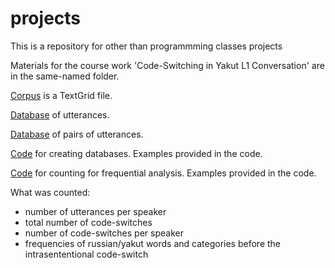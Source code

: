 # projects
This is a repository for other than programmming classes projects


Materials for the course work 'Code-Switching in Yakut L1 Conversation' are in the same-named folder.

[Corpus]() is a TextGrid file.

[Database](https://github.com/aapetukhova/projects/blob/master/Code-Switching%20in%20Yakut%20L1%20Bilinguals/ordered.db) of utterances.

[Database](https://github.com/aapetukhova/projects/blob/master/Code-Switching%20in%20Yakut%20L1%20Bilinguals/turns.db) of pairs of utterances.

[Code](https://github.com/aapetukhova/projects/blob/master/Code-Switching%20in%20Yakut%20L1%20Bilinguals/databases.ipynb) for creating databases. Examples provided in the code.

[Code](https://github.com/aapetukhova/projects/blob/master/Code-Switching%20in%20Yakut%20L1%20Bilinguals/frequencies.ipynb) for counting for frequential analysis. Examples provided in the code.

What was counted:
+ number of utterances per speaker
+ total number of code-switches
+ number of code-switches per speaker
+ frequencies of russian/yakut words and categories before the intrasententional code-switch

